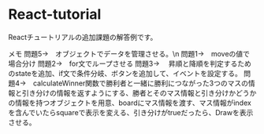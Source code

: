 # React-tutorial
Reactチュートリアルの追加課題の解答例です。

メモ
問題5→　オブジェクトでデータを管理させる。\n
問題1→　moveの値で場合分け
問題2→　for文でループさせる
問題3→　 昇順と降順を判定するためのstateを追加、if文で条件分岐、ボタンを追加して、イベントを設定する。
問題4→　calculateWinner関数で勝利者と一緒に勝利につながった3つのマスの情報と引き分けの情報を返すようにする、勝者とそのマス情報と引き分けかどうかの情報を持つオブジェクトを用意、boardにマス情報を渡す、マス情報がindexを含んでいたらsquareで表示を変える、引き分けがtrueだったら、Drawを表示させる。
